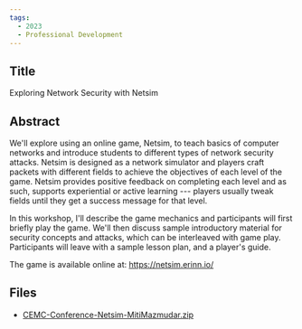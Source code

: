 ```yaml
---
tags:
  - 2023
  - Professional Development
---
```

    
## Title

Exploring Network Security with Netsim

## Abstract

We'll explore using an online game, Netsim, to teach basics of computer networks and introduce students to different types of network security attacks. Netsim is designed as a network simulator and players craft packets with different fields to achieve the objectives of each level of the game. Netsim provides positive feedback on completing each level and as such, supports experiential or active learning --- players usually tweak fields until they get a success message for that level. 

In this workshop, I'll describe the game mechanics and participants will first briefly play the game. We'll then discuss sample introductory material for security concepts and attacks, which can be interleaved with game play. Participants will leave with a sample lesson plan, and a player's guide.

The game is available online at: https://netsim.erinn.io/

## Files

- [CEMC-Conference-Netsim-MitiMazmudar.zip](https://www.russellgordon.ca/acse/cemc-cse-resources/resources/2023/Miti_Mazmudar/CEMC-Conference-Netsim-MitiMazmudar.zip)

